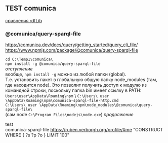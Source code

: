 ## TEST comunica 
[сравнения rdfLib](https://github.com/bpmbpm/doc/blob/main/test/rdf_lib.md)
### @comunica/query-sparql-file
https://comunica.dev/docs/query/getting_started/query_cli_file/  
https://www.npmjs.com/package/@comunica/query-sparql-file

`cd C:\Temp1\comunica\` \
`npm install -g @comunica/query-sparql-file` \
*отступление*  
вообще, `npm install -g`  можно из любой папки (global).  
Т.е. установить пакет в глобальную общую папку node_modules (там, где находится node). Это позволит получить доступ к модулю из командной строки, поскольку папка bin имеет ссылку в PATH: `Users\user\AppData\Roaming\npm` \ 
`C:\Users\ user \AppData\Roaming\npm\comunica-sparql-file-http.cmd` \
`C:\Users\ user \AppData\Roaming\npm\node_modules\@comunica\query-sparql-file\` \
(сам node `C:\Program Files\nodejs\node.exe`)
*продолжение*    

test  
comunica-sparql-file https://ruben.verborgh.org/profile/#me "CONSTRUCT WHERE { ?s ?p ?o } LIMIT 100"
